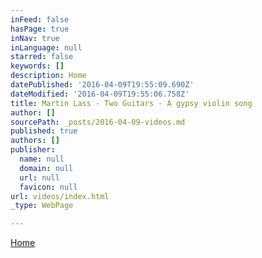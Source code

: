 ```yaml
---
inFeed: false
hasPage: true
inNav: true
inLanguage: null
starred: false
keywords: []
description: Home
datePublished: '2016-04-09T19:55:09.690Z'
dateModified: '2016-04-09T19:55:06.758Z'
title: Martin Lass - Two Guitars - A gypsy violin song
author: []
sourcePath: _posts/2016-04-09-videos.md
published: true
authors: []
publisher:
  name: null
  domain: null
  url: null
  favicon: null
url: videos/index.html
_type: WebPage

---
```

[Home][0]

[0]: https://thegrid.ai/martin-lass-violinist/